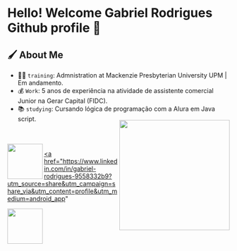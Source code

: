 # Hello! Welcome Gabriel Rodrigues Github profile 🤠

## 🖌️ **About Me**
- 👨‍🎓 `training`: Admnistration at Mackenzie Presbyterian University UPM | Em andamento.
- 💰 `Work`: 5 anos de experiência na atividade de assistente comercial Junior na Gerar Capital (FIDC).
- 📚 `studying`: Cursando lógica de programação com a Alura em Java script.

<img align="right" width="250px" style="margin-top:-20px" src="https://github.com/Rodrigues-19/Rodrigues-19/assets/167548049/397428c7-0b95-45ef-8c18-552833295bba">

</br>
</br>


 <a href="https://www.instagram.com/_rodriguess18_/">
<img align="left" width="80px" src="https://github.com/Rodrigues-19/Rodrigues-19/assets/167548049/8ef37735-e072-47df-9bcf-9524b017db56">

<a href="https://www.linkedin.com/in/gabriel-rodrigues-9558332b9?utm_source=share&utm_campaign=share_via&utm_content=profile&utm_medium=android_app"

<img align="left" width="80px" src=" https://github.com/Rodrigues-19/Rodrigues-19/assets/167548049/5fe07758-f762-4cc8-b56c-065f49f06263">


<!--
**Rodrigues-19/Rodrigues-19** is a ✨ _special_ ✨ repository because its `README.md` (this file) appears on your GitHub profile.

Here are some ideas to get you started:

- 🔭 I’m currently working on ...
- 🌱 I’m currently learning ...
- 👯 I’m looking to collaborate on ...
- 🤔 I’m looking for help with ...
- 💬 Ask me about ...
- 📫 How to reach me: ...
- 😄 Pronouns: ...
- ⚡ Fun fact: ...
-->
